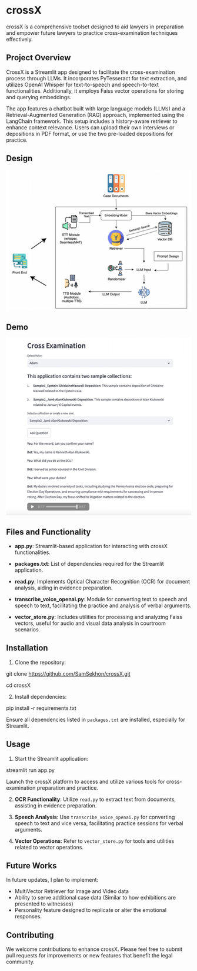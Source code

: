 # crossX

crossX is a comprehensive toolset designed to aid lawyers in preparation and empower future lawyers to practice cross-examination techniques effectively.

## Project Overview

CrossX is a Streamlit app designed to facilitate the cross-examination process through LLMs. It incorporates PyTesseract for text extraction, and utilizes OpenAI Whisper for text-to-speech and speech-to-text functionalities. Additionally, it employs Faiss vector operations for storing and querying embeddings.

The app features a chatbot built with large language models (LLMs) and a Retrieval-Augmented Generation (RAG) approach, implemented using the LangChain framework. This setup includes a history-aware retriever to enhance context relevance. Users can upload their own interviews or depositions in PDF format, or use the two pre-loaded depositions for practice.

## Design

![Alt text](<data/rag.png>)

## Demo

![Alt text](<data/demo.png>)


## Files and Functionality

- **app.py**: Streamlit-based application for interacting with crossX functionalities.

- **packages.txt**: List of dependencies required for the Streamlit application.

- **read.py**: Implements Optical Character Recognition (OCR) for document analysis, aiding in evidence preparation.

- **transcribe_voice_openai.py**: Module for converting text to speech and speech to text, facilitating the practice and analysis of verbal arguments.

- **vector_store.py**: Includes utilities for processing and analyzing Faiss vectors, useful for audio and visual data analysis in courtroom scenarios.

## Installation

1. Clone the repository:

git clone https://github.com/SamSekhon/crossX.git

cd crossX


2. Install dependencies:

pip install -r requirements.txt


Ensure all dependencies listed in `packages.txt` are installed, especially for Streamlit.

## Usage

1. Start the Streamlit application:

streamlit run app.py


Launch the crossX platform to access and utilize various tools for cross-examination preparation and practice.

2. **OCR Functionality**: Utilize `read.py` to extract text from documents, assisting in evidence preparation.

3. **Speech Analysis**: Use `transcribe_voice_openai.py` for converting speech to text and vice versa, facilitating practice sessions for verbal arguments.

4. **Vector Operations**: Refer to `vector_store.py` for tools and utilities related to vector operations.

## Future Works

In future updates, I plan to implement:

- MultiVector Retriever for Image and Video data
- Ability to serve additional case data (Similar to how exhibitions are presented to witnesses)
- Personality feature designed to replicate or alter the emotional responses.

## Contributing

We welcome contributions to enhance crossX. Please feel free to submit pull requests for improvements or new features that benefit the legal community.

